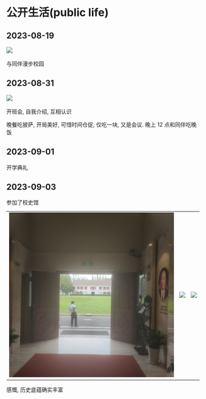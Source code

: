 # 公开生活(public life)

## 2023-08-19

![](assets/IMG_20230819_190231.jpg)

与同伴漫步校园

## 2023-08-31

![](assets/wx_20230831182114.jpg)

开班会, 自我介绍, 互相认识

晚餐吃披萨, 开局美好, 可惜时间仓促, 仅吃一块, 又是会议. 晚上 12 点和同伴吃晚饭

## 2023-09-01

开学典礼

## 2023-09-03

参加了校史馆

|                                     |                                     |                                     |
| ----------------------------------- | ----------------------------------- | ----------------------------------- |
| ![](assets/IMG_20230903_100705.jpg) | ![](assets/IMG_20230903_100714.jpg) | ![](assets/IMG_20230903_100725.jpg) |

感慨, 历史底蕴确实丰富
